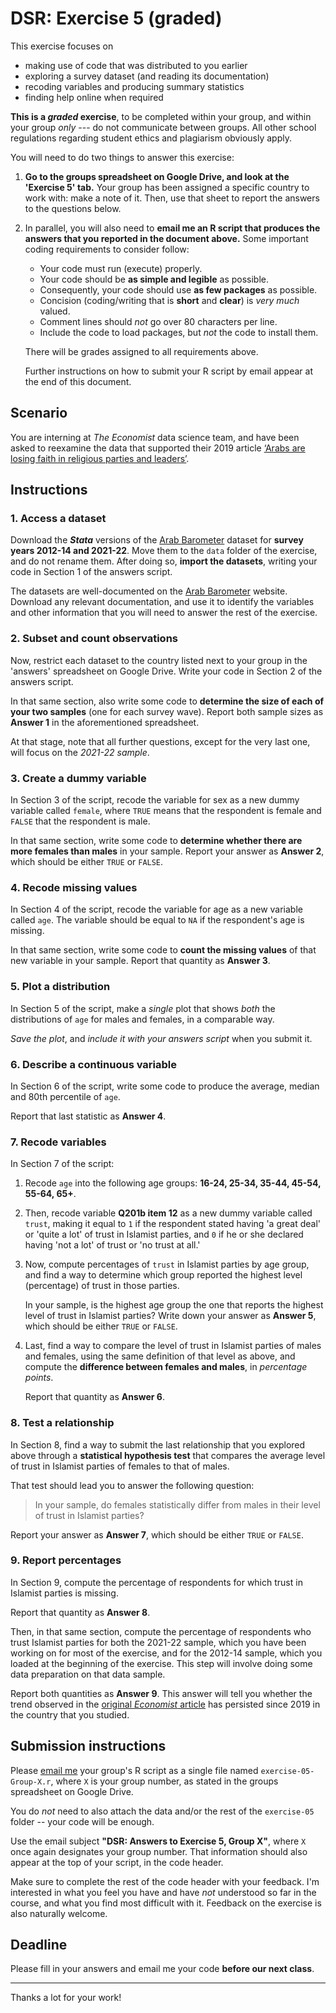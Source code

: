 # DSR: Exercise 5 (graded)

This exercise focuses on

- making use of code that was distributed to you earlier
- exploring a survey dataset (and reading its documentation)
- recoding variables and producing summary statistics
- finding help online when required

__This is a _graded_ exercise__, to be completed within your group, and within your group _only_ --- do not communicate between groups. All other school regulations regarding student ethics and plagiarism obviously apply.

You will need to do two things to answer this exercise:

1. __Go to the groups spreadsheet on Google Drive, and look at the 'Exercise 5' tab.__ Your group has been assigned a specific country to work with: make a note of it. Then, use that sheet to report the answers to the questions below.

2. In parallel, you will also need to __email me an R script that produces the answers that you reported in the document above.__ Some important coding requirements to consider follow:

    - Your code must run (execute) properly.
    - Your code should be __as simple and legible__ as possible.
    - Consequently, your code should use __as few packages__ as possible.
    - Concision (coding/writing that is __short__ and __clear__) is _very much_ valued.
    - Comment lines should _not_ go over 80 characters per line.
    - Include the code to load packages, but _not_ the code to install them.

    There will be grades assigned to all requirements above.

    Further instructions on how to submit your R script by email appear at the end of this document.

## Scenario

You are interning at _The Economist_ data science team, and have been asked to reexamine the data that supported their 2019 article [‘Arabs are losing faith in religious parties and leaders’][economist].

[economist]: https://www.economist.com/graphic-detail/2019/12/05/arabs-are-losing-faith-in-religious-parties-and-leaders

## Instructions

### 1. Access a dataset

Download the ___Stata___ versions of the [Arab Barometer][ab] dataset for __survey years 2012-14 and 2021-22__. Move them to the `data` folder of the exercise, and do not rename them. After doing so, __import the datasets__, writing your code in Section 1 of the answers script.

[ab]: https://www.arabbarometer.org/

The datasets are well-documented on the [Arab Barometer][ab] website. Download any relevant documentation, and use it to identify the variables and other information that you will need to answer the rest of the exercise.

### 2. Subset and count observations

Now, restrict each dataset to the country listed next to your group in the 'answers' spreadsheet on Google Drive. Write your code in Section 2 of the answers script.

In that same section, also write some code to __determine the size of each of your two samples__ (one for each survey wave). Report both sample sizes as __Answer 1__ in the aforementioned spreadsheet.

At that stage, note that all further questions, except for the very last one, will focus on the _2021-22 sample_.

### 3. Create a dummy variable

In Section 3 of the script, recode the variable for sex as a new dummy variable called `female`, where `TRUE` means that the respondent is female and `FALSE` that the respondent is male.

In that same section, write some code to __determine whether there are more females than males__ in your sample. Report your answer as __Answer 2__, which should be either `TRUE` or `FALSE`.

### 4. Recode missing values

In Section 4 of the script, recode the variable for age as a new variable called `age`. The variable should be equal to `NA` if the respondent's age is missing.

In that same section, write some code to __count the missing values__ of that new variable in your sample. Report that quantity as __Answer 3__.

### 5. Plot a distribution

In Section 5 of the script, make a _single_ plot that shows _both_ the distributions of `age` for males and females, in a comparable way.

_Save the plot_, and _include it with your answers script_ when you submit it.

### 6. Describe a continuous variable

In Section 6 of the script, write some code to produce the average, median and 80th percentile of `age`.

Report that last statistic as __Answer 4__.

### 7. Recode variables

In Section 7 of the script:

1. Recode `age` into the following age groups: __16-24, 25-34, 35-44, 45-54, 55-64, 65+__.

2. Then, recode variable __Q201b item 12__ as a new dummy variable called `trust`, making it equal to `1` if the respondent stated having 'a great deal' or 'quite a lot' of trust in Islamist parties, and `0` if he or she declared having 'not a lot' of trust or 'no trust at all.'

3. Now, compute percentages of `trust` in Islamist parties by age group, and find a way to determine which group reported the highest level (percentage) of trust in those parties.

    In your sample, is the highest age group the one that reports the highest level of trust in Islamist parties? Write down your answer as __Answer 5__, which should be either `TRUE` or `FALSE`.

4. Last, find a way to compare the level of trust in Islamist parties of males and females, using the same definition of that level as above, and compute the __difference between females and males__, in _percentage points_.

    Report that quantity as __Answer 6__.

### 8. Test a relationship

In Section 8, find a way to submit the last relationship that you explored above through a __statistical hypothesis test__ that compares the average level of trust in Islamist parties of females to that of males.

That test should lead you to answer the following question:

> In your sample, do females statistically differ from males in their level of trust in Islamist parties?

Report your answer as __Answer 7__, which should be either `TRUE` or `FALSE`.

### 9. Report percentages

In Section 9, compute the percentage of respondents for which trust in Islamist parties is missing.

Report that quantity as __Answer 8__.

Then, in that same section, compute the percentage of respondents who trust Islamist parties for both the 2021-22 sample, which you have been working on for most of the exercise, and for the 2012-14 sample, which you loaded at the beginning of the exercise. This step will involve doing some data preparation on that data sample.

Report both quantities as __Answer 9__. This answer will tell you whether the trend observed in the [original _Economist_ article][economist] has persisted since 2019 in the country that you studied.

## Submission instructions

Please [email me](mailto:francois.briatte@sciencespo.fr) your group's R script as a single file named `exercise-05-Group-X.r`, where `X` is your group number, as stated in the groups spreadsheet on Google Drive.

You do _not_ need to also attach the data and/or the rest of the `exercise-05` folder -- your code will be enough.

Use the email subject __"DSR: Answers to Exercise 5, Group X"__, where `X` once again designates your group number. That information should also appear at the top of your script, in the code header.

Make sure to complete the rest of the code header with your feedback. I'm interested in what you feel you have and have _not_ understood so far in the course, and what you find most difficult with it. Feedback on the exercise is also naturally welcome.

## Deadline

Please fill in your answers and email me your code __before our next class__.

---

Thanks a lot for your work!
